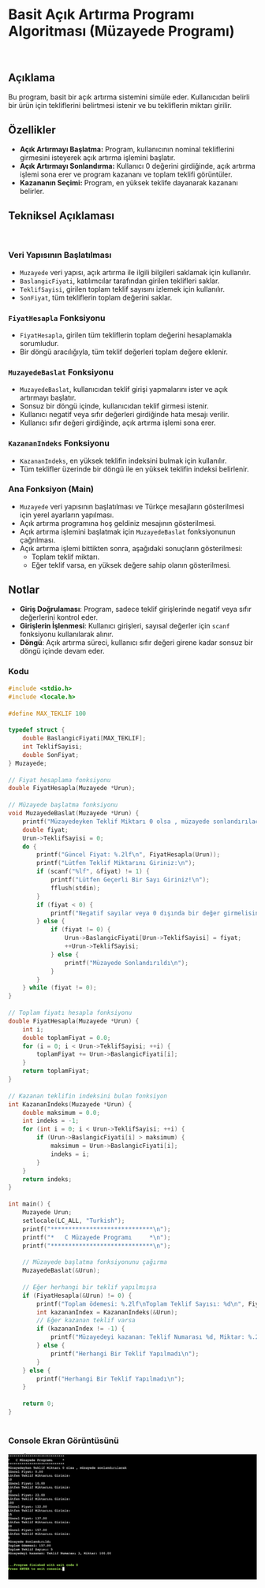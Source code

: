# Basit Açık Artırma Programı Algoritması (Müzayede Programı)

<br>

## Açıklama

Bu program, basit bir açık artırma sistemini simüle eder. Kullanıcıdan belirli bir ürün için tekliflerini belirtmesi istenir ve bu tekliflerin miktarı girilir.

## Özellikler

- **Açık Artırmayı Başlatma:** Program, kullanıcının nominal tekliflerini girmesini isteyerek açık artırma işlemini başlatır.
- **Açık Artırmayı Sonlandırma:** Kullanıcı 0 değerini girdiğinde, açık artırma işlemi sona erer ve program kazananı ve toplam teklifi görüntüler.
- **Kazananın Seçimi:** Program, en yüksek teklife dayanarak kazananı belirler.

##  Tekniksel Açıklaması

<br>

### Veri Yapısının Başlatılması

- `Muzayede` veri yapısı, açık artırma ile ilgili bilgileri saklamak için kullanılır.
- `BaslangicFiyati`, katılımcılar tarafından girilen teklifleri saklar.
- `TeklifSayisi`, girilen toplam teklif sayısını izlemek için kullanılır.
- `SonFiyat`, tüm tekliflerin toplam değerini saklar.

### `FiyatHesapla` Fonksiyonu

- `FiyatHesapla`, girilen tüm tekliflerin toplam değerini hesaplamakla sorumludur.
- Bir döngü aracılığıyla, tüm teklif değerleri toplam değere eklenir.

### `MuzayedeBaslat` Fonksiyonu

- `MuzayedeBaslat`, kullanıcıdan teklif girişi yapmalarını ister ve açık artırmayı başlatır.
- Sonsuz bir döngü içinde, kullanıcıdan teklif girmesi istenir.
- Kullanıcı negatif veya sıfır değerleri girdiğinde hata mesajı verilir.
- Kullanıcı sıfır değeri girdiğinde, açık artırma işlemi sona erer.

### `KazananIndeks` Fonksiyonu

- `KazananIndeks`, en yüksek teklifin indeksini bulmak için kullanılır.
- Tüm teklifler üzerinde bir döngü ile en yüksek teklifin indeksi belirlenir.


### Ana Fonksiyon (Main)

- `Muzayede` veri yapısının başlatılması ve Türkçe mesajların gösterilmesi için yerel ayarların yapılması.
- Açık artırma programına hoş geldiniz mesajının gösterilmesi.
- Açık artırma işlemini başlatmak için `MuzayedeBaslat` fonksiyonunun çağrılması.
- Açık artırma işlemi bittikten sonra, aşağıdaki sonuçların gösterilmesi:
    - Toplam teklif miktarı.
    - Eğer teklif varsa, en yüksek değere sahip olanın gösterilmesi.
 
## Notlar

- **Giriş Doğrulaması**: Program, sadece teklif girişlerinde negatif veya sıfır değerlerini kontrol eder.
- **Girişlerin İşlenmesi**: Kullanıcı girişleri, sayısal değerler için `scanf` fonksiyonu kullanılarak alınır.
- **Döngü**: Açık artırma süreci, kullanıcı sıfır değeri girene kadar sonsuz bir döngü içinde devam eder.

 
### Kodu

```c
#include <stdio.h>
#include <locale.h>

#define MAX_TEKLIF 100

typedef struct {
    double BaslangicFiyati[MAX_TEKLIF];
    int TeklifSayisi;
    double SonFiyat;
} Muzayede;

// Fiyat hesaplama fonksiyonu
double FiyatHesapla(Muzayede *Urun);

// Müzayede başlatma fonksiyonu
void MuzayedeBaslat(Muzayede *Urun) {
    printf("Müzayedeyken Teklif Miktarı 0 olsa , müzayede sonlandırılacak\n");
    double fiyat;
    Urun->TeklifSayisi = 0;
    do {
        printf("Güncel Fiyat: %.2lf\n", FiyatHesapla(Urun));
        printf("Lütfen Teklif Miktarını Giriniz:\n");
        if (scanf("%lf", &fiyat) != 1) {
            printf("Lütfen Geçerli Bir Sayı Giriniz!\n");
            fflush(stdin);
        }
        if (fiyat < 0) {
            printf("Negatif sayılar veya 0 dışında bir değer girmelisiniz.\n");
        } else {
            if (fiyat != 0) {
                Urun->BaslangicFiyati[Urun->TeklifSayisi] = fiyat;
                ++Urun->TeklifSayisi;
            } else {
                printf("Müzayede Sonlandırıldı\n");
            }
        }
    } while (fiyat != 0);
}

// Toplam fiyatı hesapla fonksiyonu
double FiyatHesapla(Muzayede *Urun) {
    int i;
    double toplamFiyat = 0.0;
    for (i = 0; i < Urun->TeklifSayisi; ++i) {
        toplamFiyat += Urun->BaslangicFiyati[i];
    }
    return toplamFiyat;
}

// Kazanan teklifin indeksini bulan fonksiyon
int KazananIndeks(Muzayede *Urun) {
    double maksimum = 0.0;
    int indeks = -1;
    for (int i = 0; i < Urun->TeklifSayisi; ++i) {
        if (Urun->BaslangicFiyati[i] > maksimum) {
            maksimum = Urun->BaslangicFiyati[i];
            indeks = i;
        }
    }
    return indeks;
}

int main() {
    Muzayede Urun;
    setlocale(LC_ALL, "Turkish");
    printf("*****************************\n");
    printf("*   C Müzayede Programı     *\n");
    printf("*****************************\n");

    // Müzayede başlatma fonksiyonunu çağırma
    MuzayedeBaslat(&Urun);

    // Eğer herhangi bir teklif yapılmışsa
    if (FiyatHesapla(&Urun) != 0) {
        printf("Toplam ödemesi: %.2lf\nToplam Teklif Sayısı: %d\n", FiyatHesapla(&Urun), Urun.TeklifSayisi);
        int kazananIndex = KazananIndeks(&Urun);
        // Eğer kazanan teklif varsa
        if (kazananIndex != -1) {
            printf("Müzayedeyi kazanan: Teklif Numarası %d, Miktar: %.2lf\n", kazananIndex + 1, Urun.BaslangicFiyati[kazananIndex]);
        } else {
            printf("Herhangi Bir Teklif Yapılmadı\n");
        }
    } else {
        printf("Herhangi Bir Teklif Yapılmadı\n");
    }

    return 0;
}



```

### Console Ekran Görüntüsünü

![resim](https://github.com/dystaSatria/C-/blob/main/M%C3%BCzayede%20Program%C4%B1/Screenshot%202023-12-24%20at%2022.14.34.png)


